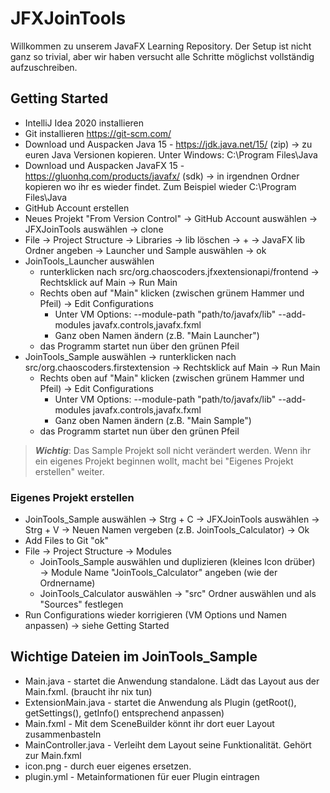 # JFXJoinTools

Willkommen zu unserem JavaFX Learning Repository. Der Setup ist nicht ganz so trivial, aber wir haben versucht alle Schritte möglichst vollständig aufzuschreiben.

## Getting Started
- IntelliJ Idea 2020 installieren
- Git installieren https://git-scm.com/
- Download und Auspacken Java 15 - https://jdk.java.net/15/ (zip) → zu euren Java Versionen kopieren. Unter Windows: C:\Program Files\Java
- Download und Auspacken JavaFX 15 - https://gluonhq.com/products/javafx/ (sdk) → in irgendnen Ordner kopieren wo ihr es wieder findet. Zum Beispiel wieder C:\Program Files\Java
- GitHub Account erstellen
- Neues Projekt "From Version Control" → GitHub Account auswählen → JFXJoinTools auswählen → clone
- File → Project Structure → Libraries → lib löschen → + → JavaFX lib Ordner angeben → Launcher und Sample auswählen → ok
- JoinTools_Launcher auswählen 
    - runterklicken nach src/org.chaoscoders.jfxextensionapi/frontend → Rechtsklick auf Main → Run Main
    - Rechts oben auf "Main" klicken (zwischen grünem Hammer und Pfeil) → Edit Configurations
        - Unter VM Options: --module-path "path/to/javafx/lib" --add-modules javafx.controls,javafx.fxml
        - Ganz oben Namen ändern (z.B. "Main Launcher")
    - das Programm startet nun über den grünen Pfeil
- JoinTools_Sample auswählen → runterklicken nach src/org.chaoscoders.firstextension → Rechtsklick auf Main → Run Main
    - Rechts oben auf "Main" klicken (zwischen grünem Hammer und Pfeil) → Edit Configurations
        - Unter VM Options: --module-path "path/to/javafx/lib" --add-modules javafx.controls,javafx.fxml
        - Ganz oben Namen ändern (z.B. "Main Sample")
    - das Programm startet nun über den grünen Pfeil
> ***Wichtig***: Das Sample Projekt soll nicht verändert werden. Wenn ihr ein eigenes Projekt beginnen wollt, macht bei "Eigenes Projekt erstellen" weiter.
### Eigenes Projekt erstellen
- JoinTools_Sample auswählen → Strg + C → JFXJoinTools auswählen → Strg + V → Neuen Namen vergeben (z.B. JoinTools_Calculator) → Ok
- Add Files to Git "ok"
- File → Project Structure → Modules
    - JoinTools_Sample auswählen und duplizieren (kleines Icon drüber) → Module Name "JoinTools_Calculator" angeben (wie der Ordnername)
    - JoinTools_Calculator auswählen → "src" Ordner auswählen und als "Sources" festlegen
- Run Configurations wieder korrigieren (VM Options und Namen anpassen) → siehe Getting Started
## Wichtige Dateien im JoinTools_Sample
- Main.java - startet die Anwendung standalone. Lädt das Layout aus der Main.fxml. (braucht ihr nix tun)
- ExtensionMain.java - startet die Anwendung als Plugin (getRoot(), getSettings(), getInfo() entsprechend anpassen)
- Main.fxml - Mit dem SceneBuilder könnt ihr dort euer Layout zusammenbasteln
- MainController.java - Verleiht dem Layout seine Funktionalität. Gehört zur Main.fxml
- icon.png - durch euer eigenes ersetzen.
- plugin.yml - Metainformationen für euer Plugin eintragen